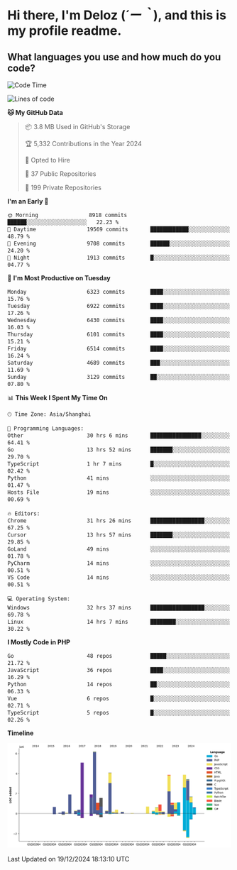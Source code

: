 # **Hi there, I'm Deloz (*´ー｀*), and this is my profile readme.**

## **What languages you use and how much do you code?**

<!--START_SECTION:waka-->
![Code Time](http://img.shields.io/badge/Code%20Time-5%2C311%20hrs%2016%20mins-blue)

![Lines of code](https://img.shields.io/badge/From%20Hello%20World%20I%27ve%20Written-43.9%20million%20lines%20of%20code-blue)

**🐱 My GitHub Data** 

> 📦 3.8 MB Used in GitHub's Storage 
 > 
> 🏆 5,332 Contributions in the Year 2024
 > 
> 💼 Opted to Hire
 > 
> 📜 37 Public Repositories 
 > 
> 🔑 199 Private Repositories 
 > 
**I'm an Early 🐤** 

```text
🌞 Morning                8918 commits        ██████░░░░░░░░░░░░░░░░░░░   22.23 % 
🌆 Daytime                19569 commits       ████████████░░░░░░░░░░░░░   48.79 % 
🌃 Evening                9708 commits        ██████░░░░░░░░░░░░░░░░░░░   24.20 % 
🌙 Night                  1913 commits        █░░░░░░░░░░░░░░░░░░░░░░░░   04.77 % 
```
📅 **I'm Most Productive on Tuesday** 

```text
Monday                   6323 commits        ████░░░░░░░░░░░░░░░░░░░░░   15.76 % 
Tuesday                  6922 commits        ████░░░░░░░░░░░░░░░░░░░░░   17.26 % 
Wednesday                6430 commits        ████░░░░░░░░░░░░░░░░░░░░░   16.03 % 
Thursday                 6101 commits        ████░░░░░░░░░░░░░░░░░░░░░   15.21 % 
Friday                   6514 commits        ████░░░░░░░░░░░░░░░░░░░░░   16.24 % 
Saturday                 4689 commits        ███░░░░░░░░░░░░░░░░░░░░░░   11.69 % 
Sunday                   3129 commits        ██░░░░░░░░░░░░░░░░░░░░░░░   07.80 % 
```


📊 **This Week I Spent My Time On** 

```text
🕑︎ Time Zone: Asia/Shanghai

💬 Programming Languages: 
Other                    30 hrs 6 mins       ████████████████░░░░░░░░░   64.41 % 
Go                       13 hrs 52 mins      ███████░░░░░░░░░░░░░░░░░░   29.70 % 
TypeScript               1 hr 7 mins         █░░░░░░░░░░░░░░░░░░░░░░░░   02.42 % 
Python                   41 mins             ░░░░░░░░░░░░░░░░░░░░░░░░░   01.47 % 
Hosts File               19 mins             ░░░░░░░░░░░░░░░░░░░░░░░░░   00.69 % 

🔥 Editors: 
Chrome                   31 hrs 26 mins      █████████████████░░░░░░░░   67.25 % 
Cursor                   13 hrs 57 mins      ███████░░░░░░░░░░░░░░░░░░   29.85 % 
GoLand                   49 mins             ░░░░░░░░░░░░░░░░░░░░░░░░░   01.78 % 
PyCharm                  14 mins             ░░░░░░░░░░░░░░░░░░░░░░░░░   00.51 % 
VS Code                  14 mins             ░░░░░░░░░░░░░░░░░░░░░░░░░   00.51 % 

💻 Operating System: 
Windows                  32 hrs 37 mins      █████████████████░░░░░░░░   69.78 % 
Linux                    14 hrs 7 mins       ████████░░░░░░░░░░░░░░░░░   30.22 % 
```

**I Mostly Code in PHP** 

```text
Go                       48 repos            █████░░░░░░░░░░░░░░░░░░░░   21.72 % 
JavaScript               36 repos            ████░░░░░░░░░░░░░░░░░░░░░   16.29 % 
Python                   14 repos            ██░░░░░░░░░░░░░░░░░░░░░░░   06.33 % 
Vue                      6 repos             █░░░░░░░░░░░░░░░░░░░░░░░░   02.71 % 
TypeScript               5 repos             █░░░░░░░░░░░░░░░░░░░░░░░░   02.26 % 
```



**Timeline**

![Lines of Code chart](https://raw.githubusercontent.com/deloz/deloz/main/assets/bar_graph.png)


 Last Updated on 19/12/2024 18:13:10 UTC
<!--END_SECTION:waka-->
